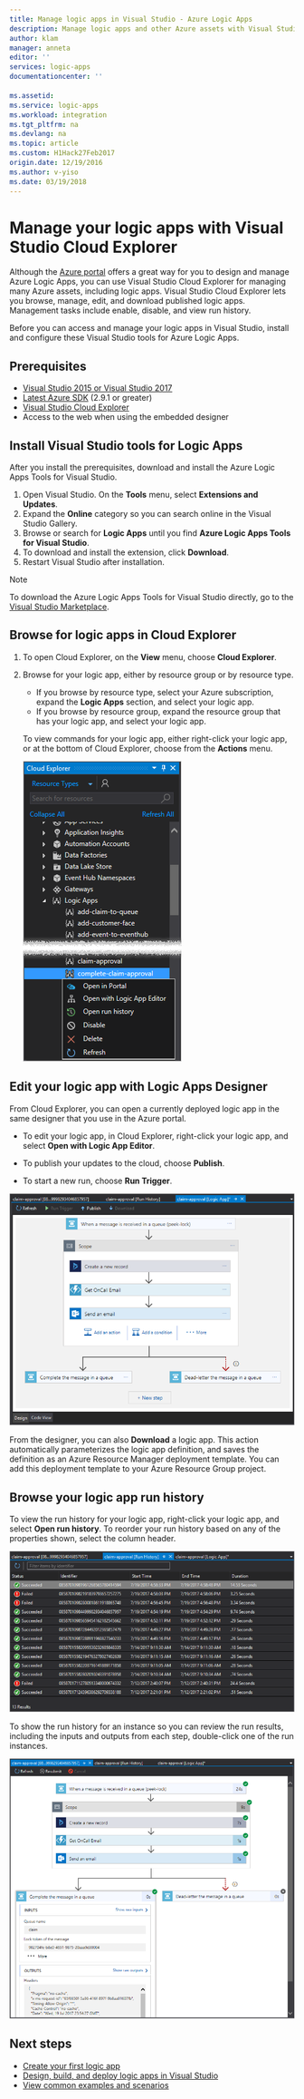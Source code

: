 ```yaml
---
title: Manage logic apps in Visual Studio - Azure Logic Apps
description: Manage logic apps and other Azure assets with Visual Studio Cloud Explorer
author: klam
manager: anneta
editor: ''
services: logic-apps
documentationcenter: ''

ms.assetid: 
ms.service: logic-apps
ms.workload: integration
ms.tgt_pltfrm: na
ms.devlang: na
ms.topic: article
ms.custom: H1Hack27Feb2017
origin.date: 12/19/2016
ms.author: v-yiso
ms.date: 03/19/2018
---
```


# Manage your logic apps with Visual Studio Cloud Explorer

Although the [Azure portal](https://portal.azure.cn/) 
offers a great way for you to design and manage Azure Logic Apps, 
you can use Visual Studio Cloud Explorer for managing many Azure assets, 
including logic apps. Visual Studio Cloud Explorer lets you browse, 
manage, edit, and download published logic apps. 
Management tasks include enable, disable, and view run history. 

Before you can access and manage your logic apps in Visual Studio, 
install and configure these Visual Studio tools for Azure Logic Apps. 

## Prerequisites

* [Visual Studio 2015 or Visual Studio 2017](https://www.visualstudio.com/downloads/download-visual-studio-vs.aspx)
* [Latest Azure SDK](https://azure.microsoft.com/downloads/) (2.9.1 or greater)
* [Visual Studio Cloud Explorer](https://marketplace.visualstudio.com/items?itemName=MicrosoftCloudExplorer.CloudExplorerforVisualStudio2015)
* Access to the web when using the embedded designer

## Install Visual Studio tools for Logic Apps

After you install the prerequisites, 
download and install the Azure Logic Apps Tools 
for Visual Studio.

1. Open Visual Studio. On the **Tools** menu, 
select **Extensions and Updates**.
2. Expand the **Online** category so you can search online 
in the Visual Studio Gallery.
3. Browse or search for **Logic Apps** until 
you find **Azure Logic Apps Tools for Visual Studio**.
4. To download and install the extension, click **Download**.
5. Restart Visual Studio after installation.

> [!NOTE]
> To download the Azure Logic Apps Tools 
> for Visual Studio directly, go to the 
> [Visual Studio Marketplace](https://visualstudiogallery.msdn.microsoft.com/e25ad307-46cf-412e-8ba5-5b555d53d2d9).

## Browse for logic apps in Cloud Explorer

1. To open Cloud Explorer, on the **View** menu, choose **Cloud Explorer**.
2. Browse for your logic app, either by resource group or by resource type. 

	* If you browse by resource type, select your Azure subscription, 
	expand the **Logic Apps** section, and select your logic app. 
	* If you browse by resource group, expand the resource group 
	that has your logic app, and select your logic app.

	To view commands for your logic app, either right-click your logic app, 
	or at the bottom of Cloud Explorer, choose from the **Actions** menu.

	![Browse for your logic app](./media/logic-apps-manage-from-vs/browse.png)

## Edit your logic app with Logic Apps Designer

From Cloud Explorer, you can open a currently deployed logic app 
in the same designer that you use in the Azure portal. 

* To edit your logic app, in Cloud Explorer, 
right-click your logic app, and select **Open with Logic App Editor**. 

* To publish your updates to the cloud, choose **Publish**. 

* To start a new run, choose **Run Trigger**.

![Logic Apps Designer](./media/logic-apps-manage-from-vs/designer.png)

From the designer, you can also **Download** a logic app. 
This action automatically parameterizes the logic app definition, 
and saves the definition as an Azure Resource Manager deployment template. 
You can add this deployment template to your Azure Resource Group project.

## Browse your logic app run history

To view the run history for your logic app, 
right-click your logic app, and select **Open run history**. 
To reorder your run history based on any of the properties shown, 
select the column header.

![Run history](media/logic-apps-manage-from-vs/runs.png)

To show the run history for an instance so you can review the run results, 
including the inputs and outputs from each step, 
double-click one of the run instances.

![Run history results, inputs, and outputs from steps](./media/logic-apps-manage-from-vs/history.png)

## Next steps

* [Create your first logic app](quickstart-create-first-logic-app-workflow.md)
* [Design, build, and deploy logic apps in Visual Studio](logic-apps-deploy-from-vs.md)
* [View common examples and scenarios](logic-apps-examples-and-scenarios.md)
